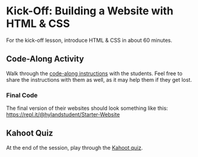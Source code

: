 # Kick-Off: Building a Website with HTML & CSS
For the kick-off lesson, introduce HTML & CSS in about 60 minutes.

## Code-Along Activity
Walk through the [code-along instructions](StudentDesc.md) with the students. Feel free to share the instructions with them as well, as it may help them if they get lost.

### Final Code
The final version of their websites should look something like this: https://repl.it/@hylandstudent/Starter-Website

## Kahoot Quiz
At the end of the session, play through the [Kahoot quiz](https://create.kahoot.it/share/duplicate-of-basic-html-css-activities-quiz/bacfd57b-72ff-4802-8cc7-caf098c9dd27s).